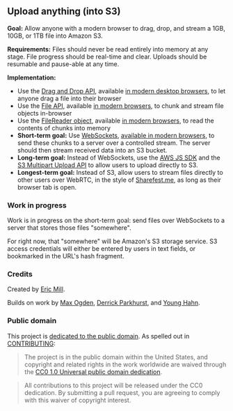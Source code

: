 ## Upload anything (into S3)

**Goal:** Allow anyone with a modern browser to drag, drop, and stream a 1GB, 10GB, or 1TB file into Amazon S3.

**Requirements:** Files should never be read entirely into memory at any stage. File progress should be real-time and clear. Uploads should be resumable and pause-able at any time.

**Implementation:**

* Use the [Drag and Drop API](http://blog.teamtreehouse.com/implementing-native-drag-and-drop), available [in modern desktop browsers](http://caniuse.com/#feat=dragndrop), to let anyone drag a file into their browser
* Use the [File API](http://docs.webplatform.org/wiki/apis/file), available [in modern browsers](http://caniuse.com/#feat=fileapi), to chunk and stream file objects in-browser
* Use the [FileReader object](https://developer.mozilla.org/en-US/docs/Web/API/FileReader), available [in modern browsers](http://caniuse.com/#feat=filereader), to read the contents of chunks into memory
* **Short-term goal:** Use [WebSockets](http://docs.webplatform.org/wiki/apis/websocket), [available in modern browsers](http://caniuse.com/#feat=websockets), to send these chunks to a server over a controlled stream. The server should then stream received data into an S3 bucket.
* **Long-term goal:** Instead of WebSockets, use the [AWS JS SDK](http://aws.amazon.com/sdk-for-browser/) and the [S3 Multipart Upload API](http://docs.aws.amazon.com/AmazonS3/latest/dev/UsingRESTAPImpUpload.html) to allow users to upload directly to S3.
* **Longest-term goal:** Instead of S3, allow users to stream files directly to other users over WebRTC, in the style of [Sharefest.me](https://www.sharefest.me/), as long as their browser tab is open.

### Work in progress

Work is in progress on the short-term goal: send files over WebSockets to a server that stores those files "somewhere".

For right now, that "somewhere" will be Amazon's S3 storage service. S3 access credentials will either be entered by users in text fields, or bookmarked in the URL's hash fragment.

### Credits

Created by [Eric Mill](https://twitter.com/konklone).

Builds on work by [Max Ogden](https://github.com/maxogden/filereader-stream), [Derrick Parkhurst](https://github.com/thirtysixthspan/waterunderice), and [Young Hahn](https://github.com/mapbox/frameup).

### Public domain

This project is [dedicated to the public domain](LICENSE). As spelled out in [CONTRIBUTING](CONTRIBUTING.md):

> The project is in the public domain within the United States, and copyright and related rights in the work worldwide are waived through the [CC0 1.0 Universal public domain dedication](http://creativecommons.org/publicdomain/zero/1.0/).

> All contributions to this project will be released under the CC0 dedication. By submitting a pull request, you are agreeing to comply with this waiver of copyright interest.
